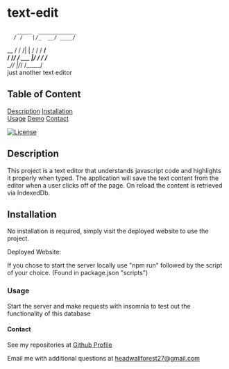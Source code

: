 # text-edit
       _____  ____________
      / /   |/_  __/ ____/
 __  / / /| | / / / __/   
/ /_/ / ___ |/ / / /___   
 ____/_/  |_/_/ /_____/   
just another text editor

## Table of Content
[Description](#description)
[Installation](#installation)    
[Usage](#usage)
[Demo](#demo)
[Contact](#contact)

[![License](https://img.shields.io/badge/License-Apache_2.0-blue.svg)](https://opensource.org/licenses/Apache-2.0)

## Description

This project is a text editor that understands javascript code and highlights it properly when typed. The application
will save the text content from the editor when a user clicks off of the page. On reload the content is retrieved 
via IndexedDb. 

## Installation

No installation is required, simply visit the deployed website to use the project. 

Deployed Website:

If you chose to start the server locally use "npm run" followed by the script of your choice. 
(Found in package.json "scripts")

### Usage

Start the server and make requests with insomnia to test out the functionality of this database



#### Contact

See my repositories at [Github Profile](https://github.com/rjewell859)

Email me with additional questions at headwallforest27@gmail.com

